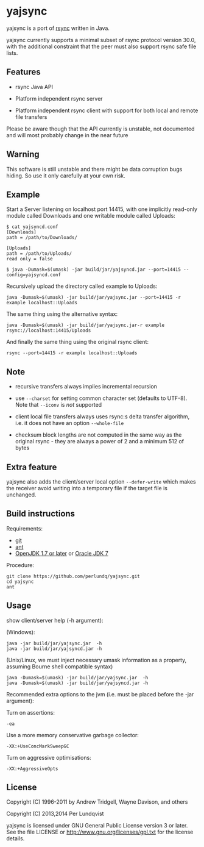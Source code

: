 yajsync
=======

yajsync is a port of [rsync](http://rsync.samba.org) written in Java.

yajsync currently supports a minimal subset of rsync protocol version
30.0, with the additional constraint that the peer must also support
rsync safe file lists.


Features
--------

- rsync Java API

- Platform independent rsync server

- Platform independent rsync client with support for both local and
  remote file transfers

Please be aware though that the API currently is unstable, not
documented and will most probably change in the near future


Warning
-------

This software is still unstable and there might be data corruption
bugs hiding. So use it only carefully at your own risk.


Example
-------

Start a Server listening on localhost port 14415, with one implicitly
read-only module called Downloads and one writable module called
Uploads:

```
$ cat yajsyncd.conf
[Downloads]
path = /path/to/Downloads/

[Uploads]
path = /path/to/Uploads/
read only = false

$ java -Dumask=$(umask) -jar build/jar/yajsyncd.jar --port=14415 --config=yajsyncd.conf
```

Recursively upload the directory called example to Uploads:

```
java -Dumask=$(umask) -jar build/jar/yajsync.jar --port=14415 -r example localhost::Uploads
```

The same thing using the alternative syntax:
```
java -Dumask=$(umask) -jar build/jar/yajsync.jar-r example rsync://localhost:14415/Uploads
```

And finally the same thing using the original rsync client:
```
rsync --port=14415 -r example localhost::Uploads
```


Note
----

- recursive transfers always implies incremental recursion

- use ```--charset``` for setting common character set (defaults to
  UTF-8). Note that ```--iconv``` is _not_ supported

- client local file transfers always uses rsync:s delta transfer
  algorithm, i.e. it does not have an option ```--whole-file```

- checksum block lengths are not computed in the same way as the
  original rsync - they are always a power of 2 and a minimum 512 of
  bytes


Extra feature
-------------

yajsync also adds the client/server local option ```--defer-write```
which makes the receiver avoid writing into a temporary file if the
target file is unchanged.


Build instructions
------------------

Requirements:

- [git](http://git-scm.com)
- [ant](http://ant.apache.org)
- [OpenJDK 1.7 or later](http://openjdk.java.net/) or [Oracle JDK 7](http://java.oracle.com)

Procedure:

    git clone https://github.com/perlundq/yajsync.git
    cd yajsync
    ant


Usage
-----

show client/server help (-h argument):

(Windows):

    java -jar build/jar/yajsync.jar  -h
    java -jar build/jar/yajsyncd.jar -h

(Unix/Linux, we must inject necessary umask information as a property,
assuming Bourne shell compatible syntax)

    java -Dumask=$(umask) -jar build/jar/yajsync.jar  -h
    java -Dumask=$(umask) -jar build/jar/yajsyncd.jar -h

Recommended extra options to the jvm (i.e. must be placed before the
-jar <jar-file> argument):

Turn on assertions:

    -ea
    
Use a more memory conservative garbage collector:

    -XX:+UseConcMarkSweepGC

Turn on aggressive optimisations:

    -XX:+AggressiveOpts


License
-------

Copyright (C) 1996-2011 by Andrew Tridgell, Wayne Davison, and others

Copyright (C) 2013,2014 Per Lundqvist

yajsync is licensed under GNU General Public License version 3 or
later. See the file LICENSE or http://www.gnu.org/licenses/gpl.txt for
the license details.

